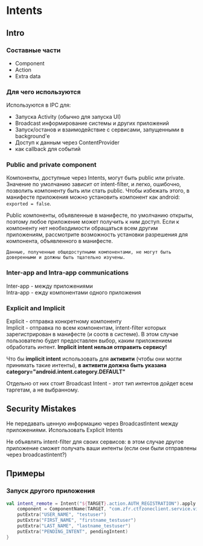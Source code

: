 # Intents

## Intro

### Составные части

* Component
* Action
* Extra data

### Для чего используются

Используются в IPC для:

* Запуска Activity \(обычно для запуска UI\)
* Broadcast информирование системы и других приложений
* Запуск/останов и взаимодействие с сервисами, запущенными в background'е
* Доступ к данным через ContentProvider
* как callback для событий

### Public and private component

Компоненты, доступные через Intents, могут быть public или private. Значение по умолчанию зависит от intent-filter, и легко, ошибочно, позволить компоненту быть или стать public. Чтобы избежать этого, в манифесте приложения можно установить компонент как android: `exported = false`.

Public компоненты, объявленные в манифесте, по умолчанию открыты, поэтому любое приложение может получить к ним доступ. Если к компоненту нет необходимости обращаться всем другим приложениям, рассмотрите возможность установки разрешения для компонента, объявленного в манифесте.

`Данные, полученные общедоступными компонентами, не могут быть доверенными и должны быть тщательно изучены.`

### Inter-app and Intra-app communications

Inter-app - между приложениями  
Intra-app - ежду компонентами одного приложения

### Explicit and Implicit

Explicit - отправка конкретному компоненту  
Implicit - отправка по всем компонентам, intent-filter которых зарегистрирован в манифесте \(и соотв в системе\). В этом случае пользователю будет предоставлен выбор, каким приложением обработать интент. **Implicit intent нельзя отправить сервису!**

Что бы **implicit intent** использовать для **активити** \(чтобы они могли принимать такие интенты\), **в активити должна быть указана category="android.intent.category.DEFAULT"**

Отдельно от них стоит Broadcast Intent - этот тип интентов дойдет всем таргетам, а не выбранному.

## Security Mistakes

Не передавать ценную информацию через BroadcastIntent между приложениями. Использовать Explicit Intents

Не объявлять intent-filter для своих сервисов: в этом случае другое приложение сможет получать ваши интенты \(если они были отправлены через broadcastintent?\)

## Примеры

### Запуск другого приложения

```kotlin
val intent_remote = Intent("${TARGET}.action.AUTH_REGISTRATION").apply {
    component = ComponentName(TARGET, "com.zfr.ctfzoneclient.service.view.AuthService")
    putExtra("USER_NAME", "testuser")
    putExtra("FIRST_NAME", "firstname_testuser")
    putExtra("LAST_NAME", "lastname_testuser")
    putExtra("PENDING_INTENT", pendingIntent)
}

```

